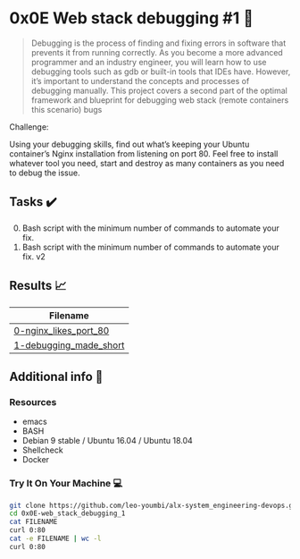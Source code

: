 # 0x0E Web stack debugging #1 :wrench:

> Debugging is the process of finding and fixing errors in software that prevents it from running correctly. As you become a more advanced programmer and an industry engineer, you will learn how to use debugging tools such as gdb or built-in tools that IDEs have. However, it’s important to understand the concepts and processes of debugging manually. This project covers a second part of the optimal framework and blueprint for debugging web stack (remote containers this scenario) bugs

Challenge:

Using your debugging skills, find out what’s keeping your Ubuntu container’s Nginx installation from listening on port 80. Feel free to install whatever tool you need, start and destroy as many containers as you need to debug the issue.


## Tasks :heavy_check_mark:

0. Bash script with the minimum number of commands to automate your fix.
1. Bash script with the minimum number of commands to automate your fix. v2


## Results :chart_with_upwards_trend:

| Filename |
| ------ |
| [0-nginx_likes_port_80](./0-nginx_likes_port_80)|
| [1-debugging_made_short](./1-debugging_made_short)|

## Additional info :construction:
### Resources

- emacs
- BASH
- Debian 9 stable / Ubuntu 16.04 / Ubuntu 18.04 
- Shellcheck
- Docker

### Try It On Your Machine :computer:
```bash
git clone https://github.com/leo-youmbi/alx-system_engineering-devops.git
cd 0x0E-web_stack_debugging_1
cat FILENAME
curl 0:80
cat -e FILENAME | wc -l
curl 0:80
```